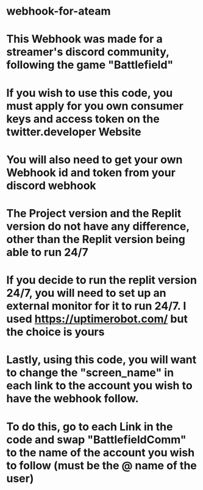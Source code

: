 # webhook-for-ateam

# This Webhook was made for a streamer's discord community, following the game "Battlefield"
#

# If you wish to use this code, you must apply for you own consumer keys and access token on the twitter.developer Website
# You will also need to get your own Webhook id and token from your discord webhook
# The Project version and the Replit version do not have any difference, other than the Replit version being able to run 24/7
# If you decide to run the replit version 24/7, you will need to set up an external monitor for it to run 24/7. I used https://uptimerobot.com/ but the choice is yours


# Lastly, using this code, you will want to change the "screen_name" in each link to the account you wish to have the webhook follow.
# To do this, go to each Link in the code and swap "BattlefieldComm" to the name of the account you wish to follow (must be the @ name of the user)
